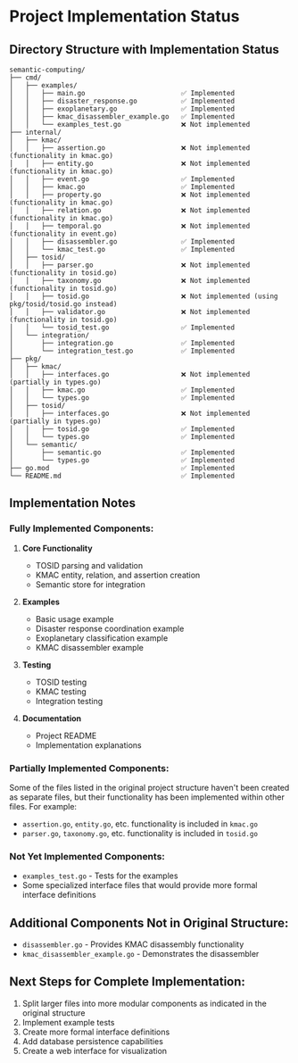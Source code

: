# Project Implementation Status

## Directory Structure with Implementation Status

```
semantic-computing/
├── cmd/
│   ├── examples/
│   │   ├── main.go                        ✅ Implemented
│   │   ├── disaster_response.go           ✅ Implemented
│   │   ├── exoplanetary.go                ✅ Implemented
│   │   ├── kmac_disassembler_example.go   ✅ Implemented
│   │   └── examples_test.go               ❌ Not implemented
├── internal/
│   ├── kmac/
│   │   ├── assertion.go                   ❌ Not implemented (functionality in kmac.go)
│   │   ├── entity.go                      ❌ Not implemented (functionality in kmac.go)
│   │   ├── event.go                       ✅ Implemented
│   │   ├── kmac.go                        ✅ Implemented
│   │   ├── property.go                    ❌ Not implemented (functionality in kmac.go)
│   │   ├── relation.go                    ❌ Not implemented (functionality in kmac.go)
│   │   ├── temporal.go                    ❌ Not implemented (functionality in event.go)
│   │   ├── disassembler.go                ✅ Implemented
│   │   └── kmac_test.go                   ✅ Implemented
│   ├── tosid/
│   │   ├── parser.go                      ❌ Not implemented (functionality in tosid.go)
│   │   ├── taxonomy.go                    ❌ Not implemented (functionality in tosid.go)
│   │   ├── tosid.go                       ❌ Not implemented (using pkg/tosid/tosid.go instead)
│   │   ├── validator.go                   ❌ Not implemented (functionality in tosid.go)
│   │   └── tosid_test.go                  ✅ Implemented
│   └── integration/
│       ├── integration.go                 ✅ Implemented
│       └── integration_test.go            ✅ Implemented
├── pkg/
│   ├── kmac/
│   │   ├── interfaces.go                  ❌ Not implemented (partially in types.go)
│   │   ├── kmac.go                        ✅ Implemented
│   │   └── types.go                       ✅ Implemented
│   ├── tosid/
│   │   ├── interfaces.go                  ❌ Not implemented (partially in types.go)
│   │   ├── tosid.go                       ✅ Implemented
│   │   └── types.go                       ✅ Implemented
│   └── semantic/
│       ├── semantic.go                    ✅ Implemented
│       └── types.go                       ✅ Implemented
├── go.mod                                 ✅ Implemented
└── README.md                              ✅ Implemented
```

## Implementation Notes

### Fully Implemented Components:

1. **Core Functionality**
   - TOSID parsing and validation
   - KMAC entity, relation, and assertion creation
   - Semantic store for integration

2. **Examples**
   - Basic usage example
   - Disaster response coordination example
   - Exoplanetary classification example
   - KMAC disassembler example

3. **Testing**
   - TOSID testing
   - KMAC testing
   - Integration testing

4. **Documentation**
   - Project README
   - Implementation explanations

### Partially Implemented Components:

Some of the files listed in the original project structure haven't been created as separate files, but their functionality has been implemented within other files. For example:
- `assertion.go`, `entity.go`, etc. functionality is included in `kmac.go`
- `parser.go`, `taxonomy.go`, etc. functionality is included in `tosid.go`

### Not Yet Implemented Components:

- `examples_test.go` - Tests for the examples
- Some specialized interface files that would provide more formal interface definitions

## Additional Components Not in Original Structure:

- `disassembler.go` - Provides KMAC disassembly functionality
- `kmac_disassembler_example.go` - Demonstrates the disassembler

## Next Steps for Complete Implementation:

1. Split larger files into more modular components as indicated in the original structure
2. Implement example tests
3. Create more formal interface definitions
4. Add database persistence capabilities
5. Create a web interface for visualization
